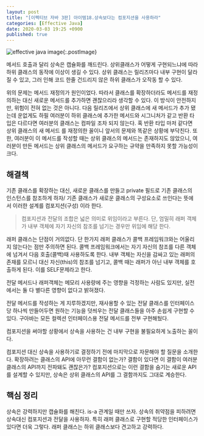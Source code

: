 ```yaml
---
layout: post
title: "[이펙티브 자바 3판] 아이템18.상속보다는 컴포지션을 사용하라"
categories: [Effective Java]
date: 2020-03-03 19:25 +0900
published: true
---
```

![effective java image](https://user-images.githubusercontent.com/28615416/75598228-81ca1c00-5add-11ea-9319-e949af4e07cd.png){:.postImage}

메서드 호출과 달리 상속은 캡슐화를 깨드린다. 상위클래스가 어떻게 구현되느냐에 따라 하위 클래스의 동작에 이상이 생길 수 있다. 상위 클래스는 릴리즈마다 내부 구현이 달라질 수 있고, 그러 인해 코드 한줄 건드리지 않은 하위 클래스가 오작동 할 수 있다.

위의 문제는 메서드 재정의가 원인이었다. 따라서 클래스를 확장하더라도 메서드를 재정의하는 대신 새로운 메서드를 추가하면 괜찮으리라 생각할 수 있다. 이 방식이 안전하지만, 위험이 전혀 없는 것은 아니다. 다음 릴리즈에서 상위 클래스에 새 메서드가 추가 됐는데 운없게도 하필 여러분이 하위 클래스에 추가한 메서드와 시그니처가 같고 반환 타입은 다르다면 여러분의 클래스는 컴파일 조차 되지 않는다. 혹 반환 타입 마저 같다면 상위 클래스의 새 메서드 를 재정의한 꼴이니 앞서의 문제와 똑같은 상황에 부닥친다. 
또한, 여러분이 이 메서드를 작성할 때는 상위 클래스의 메서드는 존재하지도 않았으니, 여러분이 만든 메서드는 상위 클래스의 메서드가 요구하는 규약을 만족하지 못할 가능성이 크다.

## 해결책
기존 클래스를 확장하는 대신, 새로운 클래스를 만들고 private 필드로 기존 클래스의 인스턴스를 참조하게 하자/ 기존 클래스가 새로운 클래스의 구성요소로 쓰인다는 뜻에서 이러한 설계를 컴포지션(구성) 이라 한다.


> 컴포지션과 전달의 조합은 넓은 의미로 위임이라고 부른다. 단, 엄밀히 래퍼 객체가 내부 객체에 자기 자신의 참조를 넘기는 경우만 위임에 해당 한다.

래퍼 클래스는 단점이 거의없다. 단 한가지 래퍼 클래스가 콜백 프레임워크와는 어울리지 않는다는 점만 주의하면 된다. 콜백 프레임워크에서는 자기 자신의 참조를 다른 객체에 넘겨서 다음 호출(콜백)때 사용하도록 한다. 내부 객체는 자신을 감싸고 있는 래퍼의 존재를 모르니 대신 자신(this)의 참조를 넘기고, 콜백 때는 래퍼가 아닌 내부 객체를 호출하게 된다. 이를 SELF문제라고 한다. 

전달 메서드나 래퍼객체는 메모리 사용량에 주는 영향을 걱정하는 사람도 있지만, 실전에서는 둘 다 별다른 영향이 없다고 밝혀졌다.

전달 메서드를 작성하는 게 지루하겠지만, 재사용할 수 있는 전달 클래스를 인터페이스당 하나씩 만들어두면 원하는 기능을 덧씌우는 전달 클래스들을 아주 손쉽게 구현할 수 있다. 구아바는 모든 컬렉션 인터페이스용 전달 메서드를 전부 구현해뒀다.

컴포지션을 써야할 상황에서 상속을 사용하는 건 내부 구현을 불필요하게 노출하는 꼴이다. 

컴포지션 대신 상속을 사용하기로 결정하기 전에 마지막으로 자문해야 할 질문을 소개한다. 확장하려는 클래스의 API에 아무런 결함이 없는가? 결함이 있다면 이 결함이 여러분 클래스의 API까지 전파돼도 괜찮은가? 컴포지션으로는 이런 결함을 숨기는 새로운 API를 설계할 수 있지만, 상속은 상위 클래스의 API를 그 결함까지도 그대로 계승한다.

## 핵심 정리 
상속은 강력하지만 캡슐화를 해친다. is-a 관계일 때만 쓰자.
상속의 취약점을 피하려면 상속대신 컴포지션과 전달을 사용하자. 특히 래퍼 클래스로 구현할 적당한 인터페이스가 있다면 더욱 그렇다. 래퍼 클래스는 하위 클래스보다 견고하고 강력하다.